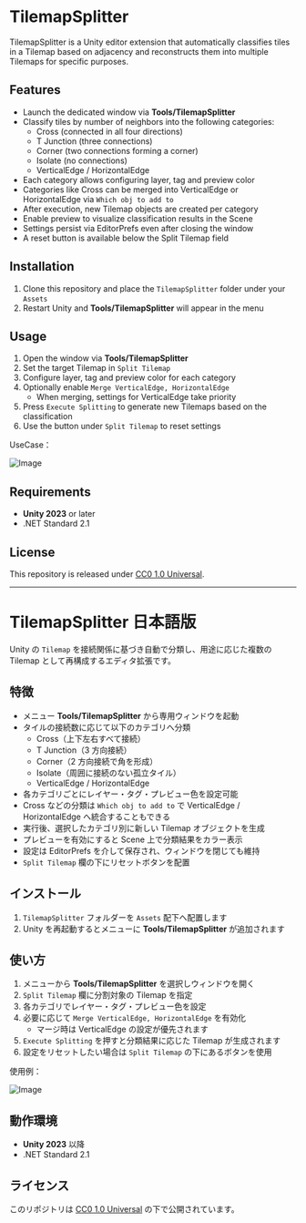 # TilemapSplitter
TilemapSplitter is a Unity editor extension that automatically classifies tiles in a Tilemap based on adjacency and reconstructs them into multiple Tilemaps for specific purposes.

## Features
- Launch the dedicated window via **Tools/TilemapSplitter**
- Classify tiles by number of neighbors into the following categories:
  - Cross (connected in all four directions)
  - T Junction (three connections)
  - Corner (two connections forming a corner)
  - Isolate (no connections)
  - VerticalEdge / HorizontalEdge
- Each category allows configuring layer, tag and preview color
- Categories like Cross can be merged into VerticalEdge or HorizontalEdge via `Which obj to add to`
- After execution, new Tilemap objects are created per category
- Enable preview to visualize classification results in the Scene
- Settings persist via EditorPrefs even after closing the window
- A reset button is available below the Split Tilemap field

## Installation
1. Clone this repository and place the `TilemapSplitter` folder under your `Assets`
2. Restart Unity and **Tools/TilemapSplitter** will appear in the menu

## Usage
1. Open the window via **Tools/TilemapSplitter**
2. Set the target Tilemap in `Split Tilemap`
3. Configure layer, tag and preview color for each category
4. Optionally enable `Merge VerticalEdge, HorizontalEdge`
   - When merging, settings for VerticalEdge take priority
5. Press `Execute Splitting` to generate new Tilemaps based on the classification
6. Use the button under `Split Tilemap` to reset settings

UseCase：

![Image](https://github.com/user-attachments/assets/8d28e9a7-9b0e-409a-85b8-d4f6afb715c4)

## Requirements
- **Unity 2023** or later
- .NET Standard 2.1

## License
This repository is released under [CC0 1.0 Universal](LICENSE).

---


# TilemapSplitter 日本語版
Unity の `Tilemap` を接続関係に基づき自動で分類し、用途に応じた複数の Tilemap として再構成するエディタ拡張です。

## 特徴
- メニュー **Tools/TilemapSplitter** から専用ウィンドウを起動
- タイルの接続数に応じて以下のカテゴリへ分類
  - Cross（上下左右すべて接続）
  - T Junction（3 方向接続）
  - Corner（2 方向接続で角を形成）
  - Isolate（周囲に接続のない孤立タイル）
  - VerticalEdge / HorizontalEdge
- 各カテゴリごとにレイヤー・タグ・プレビュー色を設定可能
- Cross などの分類は `Which obj to add to` で VerticalEdge / HorizontalEdge
  へ統合することもできる
- 実行後、選択したカテゴリ別に新しい Tilemap オブジェクトを生成
- プレビューを有効にすると Scene 上で分類結果をカラー表示
- 設定は EditorPrefs を介して保存され、ウィンドウを閉じても維持
- `Split Tilemap` 欄の下にリセットボタンを配置

## インストール
1. `TilemapSplitter` フォルダーを `Assets` 配下へ配置します
2. Unity を再起動するとメニューに **Tools/TilemapSplitter** が追加されます

## 使い方

1. メニューから **Tools/TilemapSplitter** を選択しウィンドウを開く
2. `Split Tilemap` 欄に分割対象の Tilemap を指定
3. 各カテゴリでレイヤー・タグ・プレビュー色を設定
4. 必要に応じて `Merge VerticalEdge, HorizontalEdge` を有効化
   - マージ時は VerticalEdge の設定が優先されます
5. `Execute Splitting` を押すと分類結果に応じた Tilemap が生成されます
6. 設定をリセットしたい場合は `Split Tilemap` の下にあるボタンを使用

使用例：

![Image](https://github.com/user-attachments/assets/8d28e9a7-9b0e-409a-85b8-d4f6afb715c4)

## 動作環境

- **Unity 2023** 以降
- .NET Standard 2.1

## ライセンス

このリポジトリは [CC0 1.0 Universal](LICENSE) の下で公開されています。
